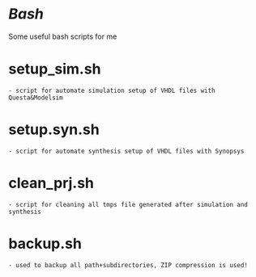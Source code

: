 # _Bash_
Some useful bash scripts for me

# setup_sim.sh
	- script for automate simulation setup of VHDL files with Questa&Modelsim

# setup.syn.sh
	- script for automate synthesis setup of VHDL files with Synopsys

# clean_prj.sh
	- script for cleaning all tmps file generated after simulation and synthesis

# backup.sh
	- used to backup all path+subdirectories, ZIP compression is used! 


